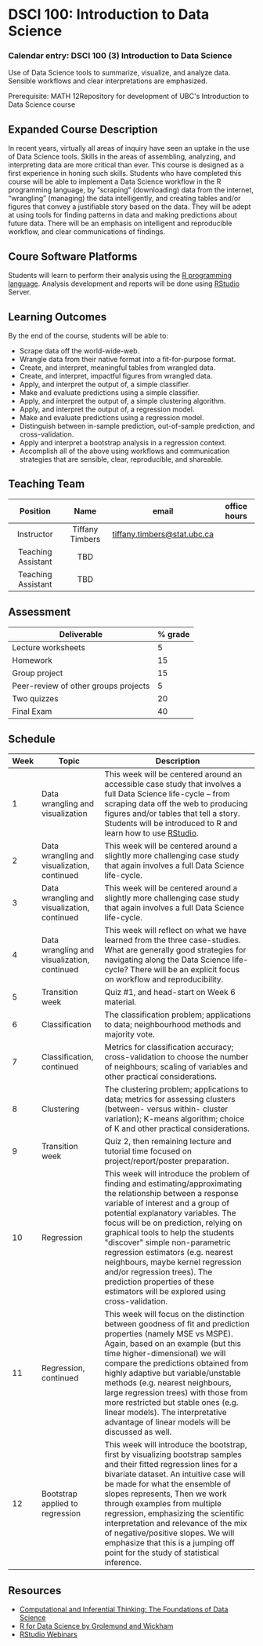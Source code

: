 # DSCI 100: Introduction to Data Science

### Calendar entry: DSCI 100 (3) Introduction to Data Science
Use of Data Science tools to summarize, visualize, and analyze data. Sensible workflows and clear interpretations are emphasized.

Prerequisite: MATH 12Repository for development of UBC's Introduction to Data Science course

## Expanded Course Description
In recent years, virtually all areas of inquiry have seen an uptake in the use of Data Science tools. Skills in the areas of assembling, analyzing, and interpreting data are more critical than ever. This course is designed as a first experience in honing such skills. Students who have completed this course will be able to implement a Data Science workflow in the R programming language, by “scraping” (downloading) data from the internet, “wrangling” (managing) the data intelligently, and creating tables and/or figures that convey a justifiable story based on the data. They will be adept at using tools for finding patterns in data and making predictions about future data. There will be an emphasis on intelligent and reproducible workflow, and clear communications of findings. 

## Coure Software Platforms
Students will learn to perform their analysis using the [R programming language](https://cran.r-project.org/). Analysis development and reports will be done using [RStudio](https://www.rstudio.com/) Server.

## Learning Outcomes
By the end of the course, students will be able to:
- Scrape data off the world-wide-web.
- Wrangle data from their native format into a fit-for-purpose format.
- Create, and interpret, meaningful tables from wrangled data.
- Create, and interpret, impactful figures from wrangled data.
- Apply, and interpret the output of, a simple classifier.
- Make and evaluate predictions using a simple classifier.
- Apply, and interpret the output of, a simple clustering algorithm.
- Apply, and interpret the output of, a regression model.
- Make and evaluate predictions using a regression model.
- Distinguish between in-sample prediction, out-of-sample prediction, and cross-validation.
- Apply and interpret a bootstrap analysis in a regression context.
- Accomplish all of the above using workflows and communication strategies that are sensible,
clear, reproducible, and shareable.

## Teaching Team
| Position | Name  | email | office hours |
| :------: | :---: | :---: | :----------: |
| Instructor | Tiffany Timbers | tiffany.timbers@stat.ubc.ca |
| Teaching Assistant | TBD | |
| Teaching Assistant | TBD| |

## Assessment
| Deliverable | % grade |
|------------|----------|
| Lecture worksheets | 5 |
| Homework | 15 |
| Group project | 15 |
| Peer-review of other groups projects | 5 |
| Two quizzes | 20 |
| Final Exam | 40 |

## Schedule
| Week | Topic | Description |
|------|-------|-------------|
| 1 | Data wrangling and visualization | This week will be centered around an accessible case study that involves a full Data Science life-cycle – from scraping data off the web to producing figures and/or tables that tell a story. Students will be introduced to R and learn how to use [RStudio](https://www.rstudio.com/). |
| 2 | Data wrangling and visualization, continued | This week will be centered around a slightly more challenging case study that again involves a full Data Science life-cycle. |
| 3 | Data wrangling and visualization, continued |This week will be centered around a slightly more challenging case study that again involves a full Data Science life-cycle. |
| 4 | Data wrangling and visualization, continued | This week will reflect on what we have learned from the three case-studies. What are generally good strategies for navigating along the Data Science life-cycle? There will be an explicit focus on workflow and reproducibility. |
| 5 | Transition week | Quiz #1, and head-start on Week 6 material. |
| 6 | Classification | The classification problem; applications to data; neighbourhood methods and majority vote. |
| 7 |Classification, continued | Metrics for classification accuracy; cross-validation to choose the number of neighbours; scaling of variables and other practical considerations. |
| 8 | Clustering | The clustering problem; applications to data; metrics for assessing clusters (between- versus within- cluster variation); K-means algorithm; choice of K and other practical considerations. |
| 9 | Transition week | Quiz 2, then remaining lecture and tutorial time focused on project/report/poster preparation.| 
| 10 | Regression | This week will introduce the problem of finding and estimating/approximating the relationship between a response variable of interest and a group of potential explanatory variables. The focus will be on prediction, relying on graphical tools to help the students "discover" simple non-parametric regression estimators (e.g. nearest neighbours, maybe kernel regression and/or regression trees). The prediction properties of these estimators will be explored using cross-validation. |
| 11 | Regression, continued | This week will focus on the distinction between goodness of fit and prediction properties (namely MSE vs MSPE). Again, based on an example (but this time higher-dimensional) we will compare the predictions obtained from highly adaptive but variable/unstable methods (e.g. nearest neighbours, large regression trees) with those from more restricted but stable ones (e.g. linear models). The interpretative advantage of linear models will be discussed as well. |
| 12 | Bootstrap applied to regression | This week will introduce the bootstrap, first by visualizing bootstrap samples and their fitted regression lines for a bivariate dataset. An intuitive case will be made for what the ensemble of slopes represents, Then we work through examples from multiple regression, emphasizing the scientific interpretation and relevance of the mix of negative/positive slopes. We will emphasize that this is a jumping off point for the study of statistical inference. |

## Resources
- [Computational and Inferential Thinking: The Foundations of Data Science](www.inferentialthinking.com) 
- [R for Data Science by Grolemund and Wickham](r4ds.had.co.nz)
- [RStudio Webinars](https://www.rstudio.com/resources/webinars/)
